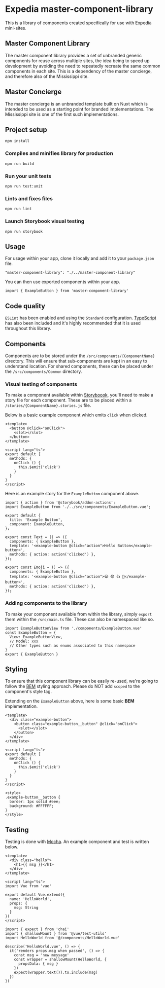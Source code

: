 # Expedia master-component-library

This is a library of components created specifically for use with Expedia mini-sites.

## Master Component Library

The master component library provides a set of unbranded generic components for reuse across multiple sites, the idea being to speed up development by avoiding the need to repeatedly recreate the same common components in each site. This is a dependency of the master concierge, and therefore also of the Mississippi site.

## Master Concierge

The master concierge is an unbranded template built on Nuxt which is intended to be used as a starting point for branded implementations. The Mississippi site is one of the first such implementations.

## Project setup
```
npm install
```

### Compiles and minifies library for production
```
npm run build
```

### Run your unit tests
```
npm run test:unit
```

### Lints and fixes files
```
npm run lint
```

### Launch Storybook visual testing
```
npm run storybook
```

## Usage

For usage within your app, clone it locally and add it to your `package.json` file.
```
"master-component-library": "./../master-component-library"
```

You can then use exported components within your app.
```
import { ExampleButton } from 'master-component-library'
```

## Code quality

`ESLint` has been enabled and using the `Standard` configuration. [TypeScript](https://www.typescriptlang.org) has also been included and it's highly recommended that it is used throughout this library.

## Components

Components are to be stored under the `/src/components/{ComponentName}` directory. This will ensure that sub-components are kept in an easy to understand location. For shared components, these can be placed under the `/src/components/Common` directory.

### Visual testing of components

To make a component available within [Storyboook](http://storybook.js.org), you'll need to make a story file for each component. These are to be placed within a `/stories/{ComponentName}.stories.js` file.

Below is a basic example component which emits `click` when clicked.

```
<template>
  <button @click="onClick">
    <slot></slot>
  </button>
</template>

<script lang="ts">
export default {
  methods: {
    onClick () {
      this.$emit('click')
    }
  }
}
</script>
```

Here is an example story for the `ExampleButton` component above.

```
import { action } from '@storybook/addon-actions';
import ExampleButton from './../src/components/ExampleButton.vue';

export default {
  title: 'Example Button',
  component: ExampleButton,
};

export const Text = () => ({
  components: { ExampleButton },
  template: '<example-button @click="action">Hello Button</example-button>',
  methods: { action: action('clicked') },
});

export const Emoji = () => ({
  components: { ExampleButton },
  template: '<example-button @click="action">😀 😎 👍 💯</example-button>',
  methods: { action: action('clicked') },
});
```

### Adding components to the library

To make your component available from within the library, simply `export` them within the `/src/main.ts` file. These can also be namespaced like so.

```
import ExampleButtonView from './components/ExampleButton.vue'
const ExampleButton = {
  View: ExampleButtonView,
  // Model: xxx
  // Other types such as enums associated to this namespace
}
export { ExampleButton }
```

## Styling

To ensure that this component library can be easily re-used, we're going to follow the [BEM](http://getbem.com) styling approach. Please do NOT add `scoped` to the component's style tag.

Extending on the `ExampleButton` above, here is some basic **BEM** implementation.

```
<template>
  <div class="example-button">
    <button class="example-button__button" @click="onClick">
      <slot></slot>
    </button>
  </div>
</template>

<script lang="ts">
export default {
  methods: {
    onClick () {
      this.$emit('click')
    }
  }
}
</script>

<style>
.example-button__button {
  border: 1px solid #eee;
  background: #FFFFFF;
}
</style>
```

## Testing

Testing is done with [Mocha](https://mochajs.org). An example component and test is written below.

```
<template>
  <div class="hello">
    <h1>{{ msg }}</h1>
  </div>
</template>

<script lang="ts">
import Vue from 'vue'

export default Vue.extend({
  name: 'HelloWorld',
  props: {
    msg: String
  }
})
</script>
```

```
import { expect } from 'chai'
import { shallowMount } from '@vue/test-utils'
import HelloWorld from '@/components/HelloWorld.vue'

describe('HelloWorld.vue', () => {
  it('renders props.msg when passed', () => {
    const msg = 'new message'
    const wrapper = shallowMount(HelloWorld, {
      propsData: { msg }
    })
    expect(wrapper.text()).to.include(msg)
  })
})
```